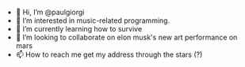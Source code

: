 - 👋 Hi, I’m @paulgiorgi
- 👀 I’m interested in music-related programming.
- 🌱 I’m currently learning how to survive
- 💞️ I’m looking to collaborate on elon musk's new art performance on mars
- 📫 How to reach me get my address through the stars (?)

<!---
paulgiorgi/paulgiorgi is a ✨ special ✨ repository because its `README.md` (this file) appears on your GitHub profile.
You can click the Preview link to take a look at your changes.
--->
